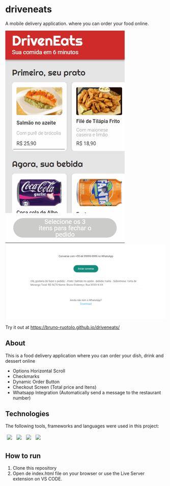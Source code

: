 # driveneats
A mobile delivery application. where you can order your food online.

<img src="/assets/driveneats.gif" />
<img src="/assets/driveneats.png" />

Try it out at https://bruno-ruotolo.github.io/driveneats/

## About

This is a food delivery application where you can order your dish, drink and dessert online

- Options Horizontal Scroll 
- Checkmarks 
- Dynamic Order Button
- Checkout Screen (Total price and Itens)
- Whatsapp Integration (Automatically send a message to the restaurant number)

## Technologies
The following tools, frameworks and languages were used in this project:<br>

<div>
  <img style='margin: 5px;' src="https://img.shields.io/badge/css-%231572B6.svg?style=for-the-badge&logo=css3&logoColor=white"/>
  <img style='margin: 5px;' src="https://img.shields.io/badge/html5-%23E34F26.svg?style=for-the-badge&logo=html5&logoColor=white"/>
  <img style='margin: 5px;' src="https://img.shields.io/badge/javascript-%23323330.svg?style=for-the-badge&logo=javascript&logoColor=%23F7DF1E"/>
  <img style='margin: 5px;' src="https://img.shields.io/badge/WhatsApp-25D366?style=for-the-badge&logo=whatsapp&logoColor=white"/>
</div>

## How to run

1. Clone this repository
2. Open de index.html file on your browser or use the Live Server extension on VS CODE.
